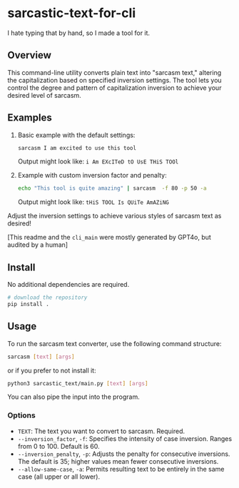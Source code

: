 # sarcastic-text-for-cli
I hate typing that by hand, so I made a tool for it.

## Overview
This command-line utility converts plain text into "sarcasm text," altering the capitalization based on specified inversion settings. The tool lets you control the degree and pattern of capitalization inversion to achieve your desired level of sarcasm.

## Examples

1. Basic example with the default settings:
    ```bash
    sarcasm I am excited to use this tool
    ```
    Output might look like: `i Am EXcITeD tO UsE THiS TOOl`

2. Example with custom inversion factor and penalty:
    ```bash
    echo "This tool is quite amazing" | sarcasm  -f 80 -p 50 -a
    ```
    Output might look like: `tHiS TOOL Is QUiTe AmAZiNG`

Adjust the inversion settings to achieve various styles of sarcasm text as desired!

[This readme and the `cli_main` were mostly generated by GPT4o, but audited by a human]


## Install
No additional dependencies are required.
```bash
# download the repository
pip install .
```

## Usage

To run the sarcasm text converter, use the following command structure:
```bash
sarcasm [text] [args]
```
or if you prefer to not install it:
```bash
python3 sarcastic_text/main.py [text] [args]
```
You can also pipe the input into the program.

### Options

- `TEXT`: The text you want to convert to sarcasm. Required.
- `--inversion_factor`, `-f`: Specifies the intensity of case inversion. Ranges from 0 to 100. Default is 60.
- `--inversion_penalty`, `-p`: Adjusts the penalty for consecutive inversions. The default is 35; higher values mean fewer consecutive inversions.
- `--allow-same-case`, `-a`: Permits resulting text to be entirely in the same case (all upper or all lower).
